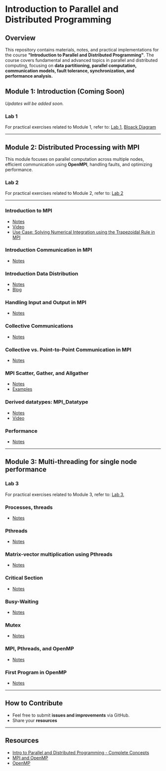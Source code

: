 # **Introduction to Parallel and Distributed Programming**

## **Overview**
This repository contains materials, notes, and practical implementations for the course **"Introduction to Parallel and Distributed Programming"**. The course covers fundamental and advanced topics in parallel and distributed computing, focusing on **data partitioning, parallel computation, communication models, fault tolerance, synchronization, and performance analysis.**

## **Module 1: Introduction (Coming Soon)**
_Updates will be added soon._

### **Lab 1**
For practical exercises related to Module 1, refer to: [Lab 1](https://github.com/sachugowda/pds-bits/blob/main/lab/lab1.md), [Bloack Diagram ](https://github.com/sachugowda/pds-bits/blob/main/lab/IPC_PIPE_RPC.pdf) 

---

## **Module 2: Distributed Processing with MPI**
This module focuses on parallel computation across multiple nodes, efficient communication using **OpenMPI**, handling faults, and optimizing performance.

### **Lab 2**
For practical exercises related to Module 2, refer to: [Lab 2](https://github.com/sachugowda/pds-bits/blob/main/lab/lab2.md)

---
### **Introduction to MPI**
- [Notes](https://github.com/sachugowda/pds-bits/blob/main/CS4/01_Intro_MPI.md)
- [Video](https://www.youtube.com/watch?v=AXs5BCectDM&t=330s)
- [Use Case: Solving Numerical Integration using the Trapezoidal Rule in MPI](https://github.com/sachugowda/pds-bits/blob/main/CS4/03_Usecase_MPI%20can%20be%20used%20for%20numerical%20integration.md) 
### **Introduction Communication in MPI**
- [Notes](https://github.com/sachugowda/pds-bits/blob/main/CS4/02_Communication_Intro.md)
### **Introduction Data Distribution**
- [Notes](https://github.com/sachugowda/pds-bits/blob/main/CS3/datapart.md)
- [Blog](https://techfortalk.co.uk/2025/02/19/parallel-processing-best-data-partitioning-strategies-for-maximum-efficiency/)
### **Handling Input and Output in MPI**
- [Notes](https://github.com/sachugowda/pds-bits/blob/main/CS4/04_input%26output.md)
### **Collective Communications**
- [Notes](https://wgropp.cs.illinois.edu/courses/cs598-s15/lectures/lecture29.pdf)
### **Collective vs. Point-to-Point Communication in MPI**
- [Notes](https://github.com/sachugowda/pds-bits/blob/main/CS4/05_point-to-point_vs_collective.md)
### **MPI Scatter, Gather, and Allgather**
- [Notes](https://mpitutorial.com/tutorials/mpi-scatter-gather-and-allgather/)
- [Examples](https://enccs.github.io/intermediate-mpi/collective-communication-pt2/#exercise-scatter-and-gather-1)
### **Derived datatypes: MPI_Datatype**
- [Notes](https://enccs.github.io/intermediate-mpi/derived-datatypes-pt2/)
- [Video](https://www.youtube.com/watch?v=diRQmPlBhuo)
### **Performance**
- [Notes](https://github.com/sachugowda/pds-bits/blob/main/CS4/06_performance.md)

---
## **Module 3: Multi-threading for single node performance**

### **Lab 3**
For practical exercises related to Module 3, refer to: [Lab 3](https://github.com/sachugowda/pds-bits/blob/main/lab/lab3.md), 

### **Processes, threads**
- [Notes](https://www.geeksforgeeks.org/difference-between-process-and-thread/)

### **Pthreads**
- [Notes](https://github.com/sachugowda/pds-bits/blob/main/CS5/pthreds.md)
  
### **Matrix-vector multiplication using Pthreads**
- [Notes](https://github.com/sachugowda/pds-bits/blob/main/CS5/vectmulpt.md)

### **Critical Section**
- [Notes](https://github.com/sachugowda/pds-bits/blob/main/CS5/criticalsections.md)

### **Busy-Waiting**
- [Notes](https://github.com/sachugowda/pds-bits/blob/main/CS5/busy-waiting.md)
### **Mutex**
- [Notes](https://github.com/sachugowda/pds-bits/blob/main/CS5/mutex.md)
### **MPI, Pthreads, and OpenMP**
- [Notes](https://github.com/sachugowda/pds-bits/blob/main/CS7/basicdiff.md) 
### **First Program in OpenMP**
- [Notes](https://github.com/sachugowda/pds-bits/blob/main/CS7/helloopenmp.md)

---


## **How to Contribute**
- Feel free to submit **issues and improvements** via GitHub.
- Share your **resources**

---
## **Resources**
- [Intro to Parallel and Distributed Programming - Complete Concepts](https://github.com/amreshcode/BITS-WILP-CloudComputing/tree/main/Intro%20to%20Parallel%20and%20Distributed%20Programming)
- [MPI and OpenMP](https://princetonuniversity.github.io/PUbootcamp/sessions/parallel-programming/Intro_PP_bootcamp_2018.pdf)
- [OpenMP](https://github.com/ilyak/openmp-tutorial)

